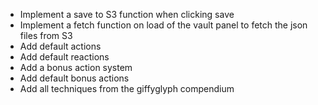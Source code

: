- Implement a save to S3 function when clicking save
- Implement a fetch function on load of the vault panel to fetch the json files from S3
- Add default actions
- Add default reactions
- Add a bonus action system
- Add default bonus actions
- Add all techniques from the giffyglyph compendium
